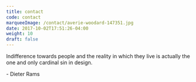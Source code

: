 ```yaml
---
title: contact
code: contact
marqueeImage: /contact/averie-woodard-147351.jpg
date: 2017-10-02T17:51:26-04:00
weight: 10
draft: false
---
```


<div class="quote">
	<p class="content">Indifference towards people and the reality in which they live is actually the one and only cardinal sin in design.</p>
	<p class="author">- Dieter Rams</p>
</div>

<!-- Give talks, grab coffee, or just talk about art or music. -->